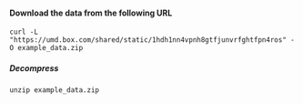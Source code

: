 #### Download the data from the following URL
```curl -L "https://umd.box.com/shared/static/1hdh1nn4vpnh8gtfjunvrfghtfpn4ros" -O example_data.zip```

##### Decompress
```unzip example_data.zip```
